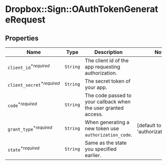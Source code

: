 # Dropbox::Sign::OAuthTokenGenerateRequest



## Properties

| Name | Type | Description | Notes |
| ---- | ---- | ----------- | ----- |
| `client_id`<sup>*_required_</sup> | ```String``` |  The client id of the app requesting authorization.  |  |
| `client_secret`<sup>*_required_</sup> | ```String``` |  The secret token of your app.  |  |
| `code`<sup>*_required_</sup> | ```String``` |  The code passed to your callback when the user granted access.  |  |
| `grant_type`<sup>*_required_</sup> | ```String``` |  When generating a new token use `authorization_code`.  |  [default to 'authorization_code'] |
| `state`<sup>*_required_</sup> | ```String``` |  Same as the state you specified earlier.  |  |


